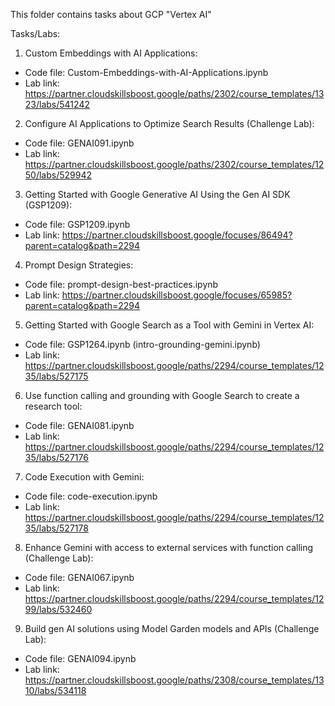 This folder contains tasks about GCP "Vertex AI"

Tasks/Labs:
 
1. Custom Embeddings with AI Applications:
  - Code file: Custom-Embeddings-with-AI-Applications.ipynb
  - Lab link: https://partner.cloudskillsboost.google/paths/2302/course_templates/1323/labs/541242

2. Configure AI Applications to Optimize Search Results (Challenge Lab):
  - Code file: GENAI091.ipynb
  - Lab link: https://partner.cloudskillsboost.google/paths/2302/course_templates/1250/labs/529942

3. Getting Started with Google Generative AI Using the Gen AI SDK (GSP1209):
  - Code file: GSP1209.ipynb
  - Lab link: https://partner.cloudskillsboost.google/focuses/86494?parent=catalog&path=2294

4. Prompt Design Strategies:
  - Code file: prompt-design-best-practices.ipynb
  - Lab link: https://partner.cloudskillsboost.google/focuses/65985?parent=catalog&path=2294

5. Getting Started with Google Search as a Tool with Gemini in Vertex AI:
  - Code file: GSP1264.ipynb (intro-grounding-gemini.ipynb)
  - Lab link: https://partner.cloudskillsboost.google/paths/2294/course_templates/1235/labs/527175

6. Use function calling and grounding with Google Search to create a research tool:
 - Code file: GENAI081.ipynb
 - Lab link: https://partner.cloudskillsboost.google/paths/2294/course_templates/1235/labs/527176

7. Code Execution with Gemini:
 - Code file: code-execution.ipynb
 - Lab link: https://partner.cloudskillsboost.google/paths/2294/course_templates/1235/labs/527178

8. Enhance Gemini with access to external services with function calling (Challenge Lab):
 - Code file: GENAI067.ipynb
 - Lab link: https://partner.cloudskillsboost.google/paths/2294/course_templates/1299/labs/532460

9. Build gen AI solutions using Model Garden models and APIs (Challenge Lab):
 - Code file: GENAI094.ipynb
 - Lab link: https://partner.cloudskillsboost.google/paths/2308/course_templates/1310/labs/534118